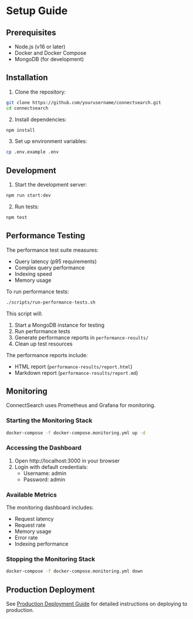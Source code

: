 # Setup Guide

## Prerequisites

- Node.js (v16 or later)
- Docker and Docker Compose
- MongoDB (for development)

## Installation

1. Clone the repository:
```bash
git clone https://github.com/yourusername/connectsearch.git
cd connectsearch
```

2. Install dependencies:
```bash
npm install
```

3. Set up environment variables:
```bash
cp .env.example .env
```

## Development

1. Start the development server:
```bash
npm run start:dev
```

2. Run tests:
```bash
npm test
```

## Performance Testing

The performance test suite measures:
- Query latency (p95 requirements)
- Complex query performance
- Indexing speed
- Memory usage

To run performance tests:

```bash
./scripts/run-performance-tests.sh
```

This script will:
1. Start a MongoDB instance for testing
2. Run performance tests
3. Generate performance reports in `performance-results/`
4. Clean up test resources

The performance reports include:
- HTML report (`performance-results/report.html`)
- Markdown report (`performance-results/report.md`)

## Monitoring

ConnectSearch uses Prometheus and Grafana for monitoring.

### Starting the Monitoring Stack

```bash
docker-compose -f docker-compose.monitoring.yml up -d
```

### Accessing the Dashboard

1. Open http://localhost:3000 in your browser
2. Login with default credentials:
   - Username: admin
   - Password: admin

### Available Metrics

The monitoring dashboard includes:
- Request latency
- Request rate
- Memory usage
- Error rate
- Indexing performance

### Stopping the Monitoring Stack

```bash
docker-compose -f docker-compose.monitoring.yml down
```

## Production Deployment

See [Production Deployment Guide](production-deployment.md) for detailed instructions on deploying to production. 